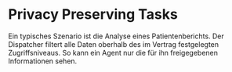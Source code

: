 # Privacy Preserving Tasks

Ein typisches Szenario ist die Analyse eines Patientenberichts. Der Dispatcher filtert alle Daten oberhalb des im Vertrag festgelegten Zugriffsniveaus. So kann ein Agent nur die für ihn freigegebenen Informationen sehen.
